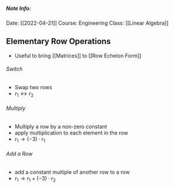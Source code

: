 ##### Note Info:
Date: [[2022-04-21]]
Course: Engineering
Class: [[Linear Algebra]]
## Elementary Row Operations
- Useful to bring [[Matrices]] to [[Row Echelon Form]]
###### Switch
- Swap two rows
- $r_1 \leftrightarrow r_2$ 

###### Multiply
- Multiply a row by a non-zero constant
- apply multiplication to each element in the row
- $r_1 \rightarrow (-3)\cdot r_1$

###### Add a Row
- add a constant multiple of another row to a row
- $r_1 \rightarrow r_1 + (-3)\cdot r_2$
